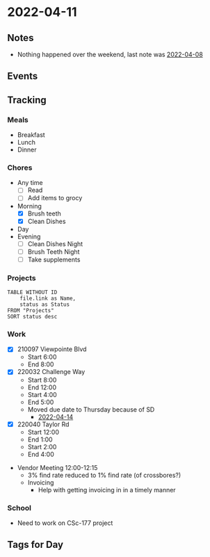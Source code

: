 # 2022-04-11
## Notes
- Nothing happened over the weekend, last note was [2022-04-08](2022-04-08.md)

## Events

## Tracking
### Meals
- Breakfast
- Lunch
- Dinner

### Chores
- Any time
	- [ ] Read
	- [ ] Add items to grocy
- Morning
	- [x] Brush teeth
	- [x] Clean Dishes
- Day
- Evening
	- [ ] Clean Dishes Night
	- [ ] Brush Teeth Night
	- [ ] Take supplements

### Projects
```dataview
TABLE WITHOUT ID
	file.link as Name,
	status as Status
FROM "Projects"
SORT status desc
```

### Work
- [x] 210097 Viewpointe Blvd
	- Start 6:00
	- End 8:00
- [x] 220032 Challenge Way
	- Start 8:00
	- End 12:00
	- Start 4:00
	- End 5:00
	- Moved due date to Thursday because of SD
		- [2022-04-14](2022-04-14.md)
- [x] 220040 Taylor Rd
	- Start 12:00
	- End 1:00
	- Start 2:00
	- End 4:00
- Vendor Meeting 12:00-12:15
	- 3% find rate reduced to 1% find rate (of crossbores?)
	- Invoicing
		- Help with getting invoicing in in a timely manner

### School
- Need to work on CSc-177 project

## Tags for Day
